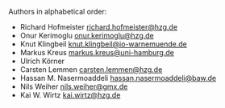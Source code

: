 Authors in alphabetical order:

- Richard Hofmeister <richard.hofmeister@hzg.de>
- Onur Kerimoglu <onur.kerimoglu@hzg.de>
- Knut Klingbeil <knut.klingbeil@io-warnemuende.de>
- Markus Kreus <markus.kreus@uni-hamburg.de>
- Ulrich Körner
- Carsten Lemmen <carsten.lemmen@hzg.de>
- Hassan M. Nasermoaddeli <hassan.nasermoaddeli@baw.de>
- Nils Weiher <nils.weiher@gmx.de>
- Kai W. Wirtz <kai.wirtz@hzg.de>
